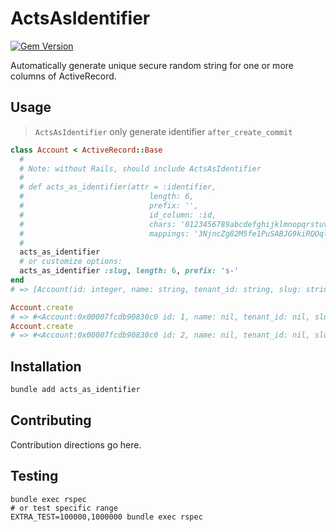 # ActsAsIdentifier

[![Gem Version](https://badge.fury.io/rb/acts_as_identifier.svg)](https://badge.fury.io/rb/acts_as_identifier)

Automatically generate unique secure random string for one or more columns of ActiveRecord.

## Usage

> `ActsAsIdentifier` only generate identifier `after_create_commit`

```ruby
class Account < ActiveRecord::Base
  #
  # Note: without Rails, should include ActsAsIdentifier
  #
  # def acts_as_identifier(attr = :identifier,
  #                            length: 6,
  #                            prefix: '',
  #                            id_column: :id,
  #                            chars: '0123456789abcdefghijklmnopqrstuvwxyzABCDEFGHIJKLMNOPQRSTUVWXYZ'.chars,
  #                            mappings: '3NjncZg82M5fe1PuSABJG9kiRQOqlVa0ybKXYDmtTxCp6Lh7rsIFUWd4vowzHE'.chars)
  #
  acts_as_identifier
  # or customize options:
  acts_as_identifier :slug, length: 6, prefix: 's-'
end
# => [Account(id: integer, name: string, tenant_id: string, slug: string)]

Account.create
# => #<Account:0x00007fcdb90830c0 id: 1, name: nil, tenant_id: nil, slug: "s-HuF2Od">
Account.create
# => #<Account:0x00007fcdb90830c0 id: 2, name: nil, tenant_id: nil, slug: "s-g3SIB8">

```

## Installation

```ruby
bundle add acts_as_identifier
```

## Contributing
Contribution directions go here.

## Testing

```shell
bundle exec rspec
# or test specific range
EXTRA_TEST=100000,1000000 bundle exec rspec
```
